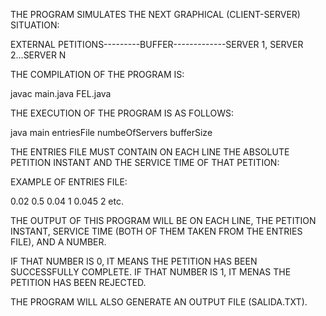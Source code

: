 THE PROGRAM SIMULATES THE NEXT GRAPHICAL (CLIENT-SERVER) SITUATION:
                                     
                                              
                                       
EXTERNAL PETITIONS---------BUFFER-------------SERVER 1, SERVER 2...SERVER N
                                                
                                      

THE COMPILATION OF THE PROGRAM IS:

javac main.java FEL.java


THE EXECUTION OF THE PROGRAM IS AS FOLLOWS:

java main entriesFile numbeOfServers bufferSize

THE ENTRIES FILE MUST CONTAIN ON EACH LINE THE ABSOLUTE PETITION INSTANT AND THE SERVICE TIME OF THAT PETITION:

EXAMPLE OF ENTRIES FILE:

0.02 0.5
0.04 1
0.045 2
etc.

THE OUTPUT OF THIS PROGRAM WILL BE ON EACH LINE, THE PETITION INSTANT, SERVICE TIME (BOTH OF THEM TAKEN FROM THE ENTRIES FILE), AND A NUMBER.

IF THAT NUMBER IS 0, IT MEANS THE PETITION HAS BEEN SUCCESSFULLY COMPLETE.
IF THAT NUMBER IS 1, IT MENAS THE PETITION HAS BEEN REJECTED.

THE PROGRAM WILL ALSO GENERATE AN OUTPUT FILE (SALIDA.TXT).






